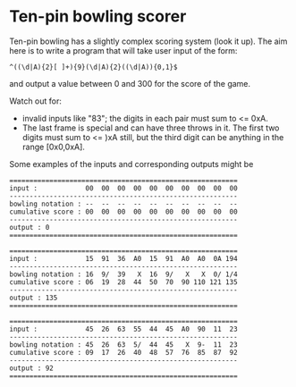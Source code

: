 # Ten-pin bowling scorer

Ten-pin bowling has a slightly complex scoring system (look it up). The aim here is to write a program that will take user input of the form:

```
^((\d|A){2}[ ]+){9}(\d|A){2}((\d|A)){0,1}$
```

and output a value between 0 and 300 for the score of the game.

Watch out for:
* invalid inputs like "83"; the digits in each pair must sum to <= 0xA.
* The last frame is special and can have three throws in it. The first two digits must sum to <= )xA still, but the third digit can be anything in the range [0x0,0xA].

Some examples of the inputs and corresponding outputs might be

```
=========================================================
input :            00  00  00  00  00  00  00  00  00  00
---------------------------------------------------------
bowling notation : --  --  --  --  --  --  --  --  --  --
cumulative score : 00  00  00  00  00  00  00  00  00  00
---------------------------------------------------------
output : 0
=========================================================

=========================================================
input :            15  91  36  A0  15  91  A0  A0  0A 194
---------------------------------------------------------
bowling notation : 16  9/  39   X  16  9/   X   X  0/ 1/4
cumulative score : 06  19  28  44  50  70  90 110 121 135
---------------------------------------------------------
output : 135
=========================================================

=========================================================
input :            45  26  63  55  44  45  A0  90  11  23
---------------------------------------------------------
bowling notation : 45  26  63  5/  44  45   X  9-  11  23
cumulative score : 09  17  26  40  48  57  76  85  87  92
---------------------------------------------------------
output : 92
=========================================================
```

